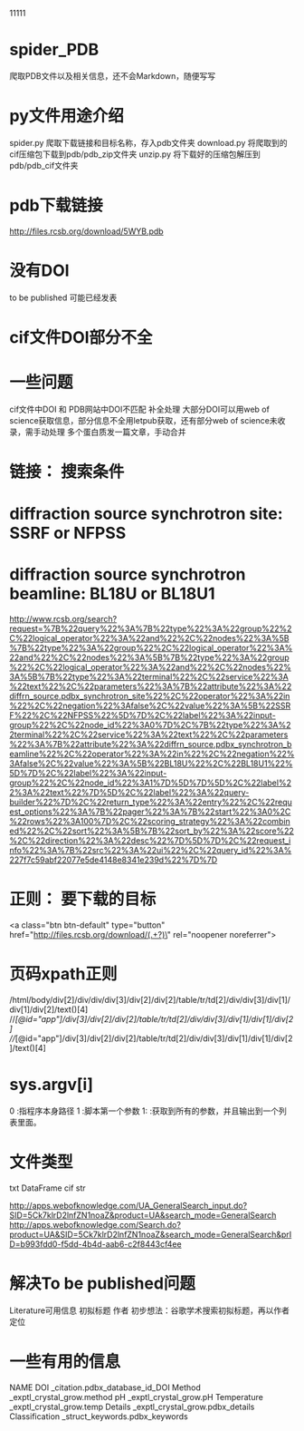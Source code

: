 11111
# spider_PDB
爬取PDB文件以及相关信息，还不会Markdown，随便写写

# py文件用途介绍

spider.py 爬取下载链接和目标名称，存入pdb文件夹
download.py 将爬取到的cif压缩包下载到pdb/pdb_zip文件夹
unzip.py 将下载好的压缩包解压到pdb/pdb_cif文件夹

# pdb下载链接
http://files.rcsb.org/download/5WYB.pdb

# 没有DOI
to be published 可能已经发表


# cif文件DOI部分不全

# 一些问题
cif文件中DOI 和 PDB网站中DOI不匹配 补全处理
大部分DOI可以用web of science获取信息，部分信息不全用letpub获取，还有部分web of science未收录，需手动处理
多个蛋白质发一篇文章，手动合并 


# 链接： 	搜索条件
# 		diffraction source synchrotron site: SSRF or NFPSS
#		diffraction source synchrotron beamline: BL18U or BL18U1
http://www.rcsb.org/search?request=%7B%22query%22%3A%7B%22type%22%3A%22group%22%2C%22logical_operator%22%3A%22and%22%2C%22nodes%22%3A%5B%7B%22type%22%3A%22group%22%2C%22logical_operator%22%3A%22and%22%2C%22nodes%22%3A%5B%7B%22type%22%3A%22group%22%2C%22logical_operator%22%3A%22and%22%2C%22nodes%22%3A%5B%7B%22type%22%3A%22terminal%22%2C%22service%22%3A%22text%22%2C%22parameters%22%3A%7B%22attribute%22%3A%22diffrn_source.pdbx_synchrotron_site%22%2C%22operator%22%3A%22in%22%2C%22negation%22%3Afalse%2C%22value%22%3A%5B%22SSRF%22%2C%22NFPSS%22%5D%7D%2C%22label%22%3A%22input-group%22%2C%22node_id%22%3A0%7D%2C%7B%22type%22%3A%22terminal%22%2C%22service%22%3A%22text%22%2C%22parameters%22%3A%7B%22attribute%22%3A%22diffrn_source.pdbx_synchrotron_beamline%22%2C%22operator%22%3A%22in%22%2C%22negation%22%3Afalse%2C%22value%22%3A%5B%22BL18U%22%2C%22BL18U1%22%5D%7D%2C%22label%22%3A%22input-group%22%2C%22node_id%22%3A1%7D%5D%7D%5D%2C%22label%22%3A%22text%22%7D%5D%2C%22label%22%3A%22query-builder%22%7D%2C%22return_type%22%3A%22entry%22%2C%22request_options%22%3A%7B%22pager%22%3A%7B%22start%22%3A0%2C%22rows%22%3A100%7D%2C%22scoring_strategy%22%3A%22combined%22%2C%22sort%22%3A%5B%7B%22sort_by%22%3A%22score%22%2C%22direction%22%3A%22desc%22%7D%5D%7D%2C%22request_info%22%3A%7B%22src%22%3A%22ui%22%2C%22query_id%22%3A%227f7c59abf22077e5de4148e8341e239d%22%7D%7D

# 正则： 要下载的目标
<a class=\"btn btn-default\" type=\"button\" href=\"http://files.rcsb.org/download/(.+?)\" rel=\"noopener noreferrer\">

# 页码xpath正则
/html/body/div[2]/div/div/div[3]/div[2]/div[2]/table/tr/td[2]/div/div[3]/div[1]/div[1]/div[2]/text()[4]
//*[@id="app"]/div[3]/div[2]/div[2]/table/tr/td[2]/div/div[3]/div[1]/div[1]/div[2]
//*[@id="app"]/div[3]/div[2]/div[2]/table/tr/td[2]/div/div[3]/div[1]/div[1]/div[2]/text()[4]

# sys.argv[i]
0 :指程序本身路径
1 :脚本第一个参数
1: :获取到所有的参数，并且输出到一个列表里面。

# 文件类型
txt DataFrame
cif str

http://apps.webofknowledge.com/UA_GeneralSearch_input.do?SID=5Ck7klrD2lnfZN1noaZ&product=UA&search_mode=GeneralSearch
http://apps.webofknowledge.com/Search.do?product=UA&SID=5Ck7klrD2lnfZN1noaZ&search_mode=GeneralSearch&prID=b993fdd0-f5dd-4b4d-aab6-c2f8443cf4ee

# 解决To be published问题
Literature可用信息
	初拟标题
	作者
初步想法：谷歌学术搜索初拟标题，再以作者定位


# 一些有用的信息
NAME
DOI 			_citation.pdbx_database_id_DOI
Method 			_exptl_crystal_grow.method
pH 				_exptl_crystal_grow.pH
Temperature 	_exptl_crystal_grow.temp
Details 		_exptl_crystal_grow.pdbx_details
Classification	_struct_keywords.pdbx_keywords